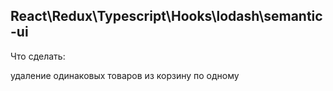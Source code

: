 ## React\Redux\Typescript\Hooks\lodash\semantic-ui

Что сделать:
<p>удаление одинаковых товаров из корзину по одному</p>
